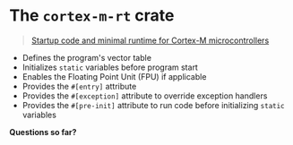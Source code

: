 # The `cortex-m-rt` crate

> [Startup code and minimal runtime for Cortex-M microcontrollers](https://docs.rs/cortex-m-rt/0.6.13/cortex_m_rt/)

- Defines the program's vector table
- Initializes `static` variables before program start
- Enables the Floating Point Unit (FPU) if applicable
- Provides the `#[entry]` attribute
- Provides the `#[exception]` attribute to override exception handlers
- Provides the `#[pre-init]` attribute to run code before initializing `static` variables

**Questions so far?**
